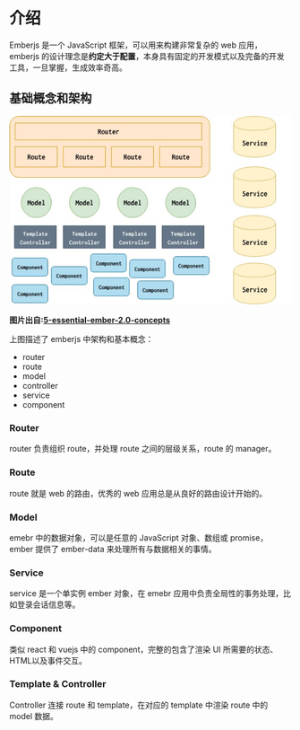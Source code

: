 # 介绍

Emberjs 是一个 JavaScript 框架，可以用来构建非常复杂的 web 应用，emberjs 的设计理念是**约定大于配置**，本身具有固定的开发模式以及完备的开发工具，一旦掌握，生成效率奇高。

## 基础概念和架构

![emberjs 2.0](img/essential-1.jpeg)

**图片出自:[5-essential-ember-2.0-concepts](https://emberigniter.com/5-essential-ember-concepts/)**

上图描述了 emberjs 中架构和基本概念：

- router
- route
- model
- controller
- service
- component

### Router

router 负责组织 route，并处理 route 之间的层级关系，route 的 manager。

### Route

route 就是 web 的路由，优秀的 web 应用总是从良好的路由设计开始的。

### Model

emebr 中的数据对象，可以是任意的 JavaScript 对象、数组或 promise，ember 提供了 ember-data 来处理所有与数据相关的事情。

### Service

service 是一个单实例 ember 对象，在 emebr 应用中负责全局性的事务处理，比如登录会话信息等。

### Component

类似 react 和 vuejs 中的 component，完整的包含了渲染 UI 所需要的状态、HTML以及事件交互。

### Template & Controller

Controller 连接 route 和 template，在对应的 template 中渲染 route 中的 model 数据。

